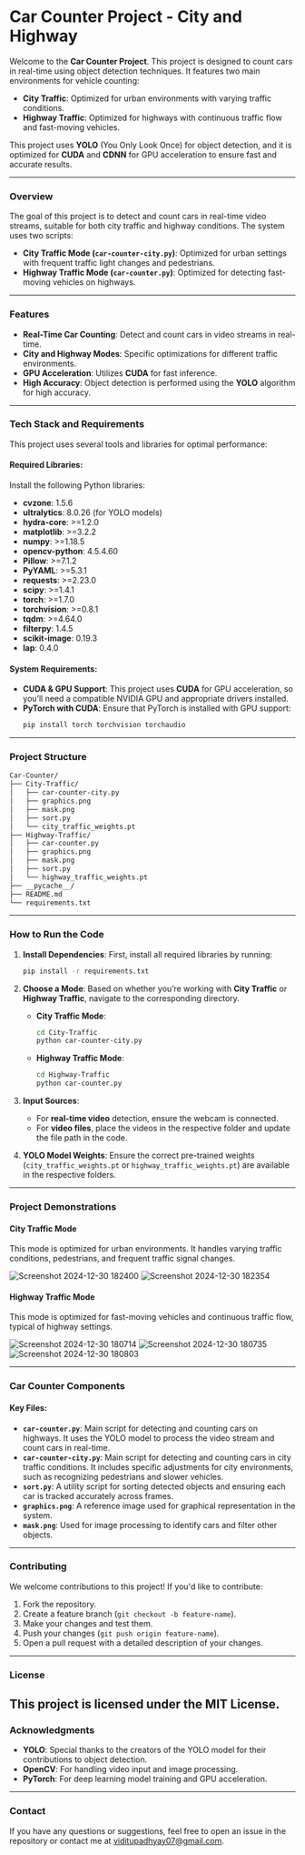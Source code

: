 # Car Counter Project - City and Highway

Welcome to the **Car Counter Project**. This project is designed to count cars in real-time using object detection techniques. It features two main environments for vehicle counting:
- **City Traffic**: Optimized for urban environments with varying traffic conditions.
- **Highway Traffic**: Optimized for highways with continuous traffic flow and fast-moving vehicles.

This project uses **YOLO** (You Only Look Once) for object detection, and it is optimized for **CUDA** and **CDNN** for GPU acceleration to ensure fast and accurate results.

---

### **Overview**

The goal of this project is to detect and count cars in real-time video streams, suitable for both city traffic and highway conditions. The system uses two scripts:
- **City Traffic Mode (`car-counter-city.py`)**: Optimized for urban settings with frequent traffic light changes and pedestrians.
- **Highway Traffic Mode (`car-counter.py`)**: Optimized for detecting fast-moving vehicles on highways.

---

### **Features**
- **Real-Time Car Counting**: Detect and count cars in video streams in real-time.
- **City and Highway Modes**: Specific optimizations for different traffic environments.
- **GPU Acceleration**: Utilizes **CUDA** for fast inference.
- **High Accuracy**: Object detection is performed using the **YOLO** algorithm for high accuracy.
  
---

### **Tech Stack and Requirements**

This project uses several tools and libraries for optimal performance:

#### **Required Libraries**:
Install the following Python libraries:
- **cvzone**: 1.5.6
- **ultralytics**: 8.0.26 (for YOLO models)
- **hydra-core**: >=1.2.0
- **matplotlib**: >=3.2.2
- **numpy**: >=1.18.5
- **opencv-python**: 4.5.4.60
- **Pillow**: >=7.1.2
- **PyYAML**: >=5.3.1
- **requests**: >=2.23.0
- **scipy**: >=1.4.1
- **torch**: >=1.7.0
- **torchvision**: >=0.8.1
- **tqdm**: >=4.64.0
- **filterpy**: 1.4.5
- **scikit-image**: 0.19.3
- **lap**: 0.4.0

#### **System Requirements**:
- **CUDA & GPU Support**: This project uses **CUDA** for GPU acceleration, so you’ll need a compatible NVIDIA GPU and appropriate drivers installed.
- **PyTorch with CUDA**: Ensure that PyTorch is installed with GPU support:
  ```bash
  pip install torch torchvision torchaudio
  ```

---

### **Project Structure**

```bash
Car-Counter/
├── City-Traffic/
│   ├── car-counter-city.py
│   ├── graphics.png
│   ├── mask.png
│   ├── sort.py
│   └── city_traffic_weights.pt
├── Highway-Traffic/
│   ├── car-counter.py
│   ├── graphics.png
│   ├── mask.png
│   ├── sort.py
│   └── highway_traffic_weights.pt
├── __pycache__/
├── README.md
└── requirements.txt
```

---

### **How to Run the Code**

1. **Install Dependencies**:
   First, install all required libraries by running:
   ```bash
   pip install -r requirements.txt
   ```

2. **Choose a Mode**:
   Based on whether you’re working with **City Traffic** or **Highway Traffic**, navigate to the corresponding directory.

   - **City Traffic Mode**:
     ```bash
     cd City-Traffic
     python car-counter-city.py
     ```

   - **Highway Traffic Mode**:
     ```bash
     cd Highway-Traffic
     python car-counter.py
     ```

3. **Input Sources**:
   - For **real-time video** detection, ensure the webcam is connected.
   - For **video files**, place the videos in the respective folder and update the file path in the code.

4. **YOLO Model Weights**: Ensure the correct pre-trained weights (`city_traffic_weights.pt` or `highway_traffic_weights.pt`) are available in the respective folders.

---

### **Project Demonstrations**

#### **City Traffic Mode**

This mode is optimized for urban environments. It handles varying traffic conditions, pedestrians, and frequent traffic signal changes.

![Screenshot 2024-12-30 182400](https://github.com/user-attachments/assets/e3b7f41e-24bd-4b15-88a3-dad6b677a45c)
![Screenshot 2024-12-30 182354](https://github.com/user-attachments/assets/3e9ce0ee-6f45-482e-ae74-ea49c2e8ab9f)


#### **Highway Traffic Mode**

This mode is optimized for fast-moving vehicles and continuous traffic flow, typical of highway settings.

![Screenshot 2024-12-30 180714](https://github.com/user-attachments/assets/313745e3-f2d6-499a-8c7f-12c29611cc7e)
![Screenshot 2024-12-30 180735](https://github.com/user-attachments/assets/ecd12b0c-6ead-4ed5-8100-7d7e1b88a796)
![Screenshot 2024-12-30 180803](https://github.com/user-attachments/assets/f231a8f7-82cf-4d0d-8c3e-1f512bdf0140)


---

### **Car Counter Components**

#### **Key Files:**
- **`car-counter.py`**: Main script for detecting and counting cars on highways. It uses the YOLO model to process the video stream and count cars in real-time.
- **`car-counter-city.py`**: Main script for detecting and counting cars in city traffic conditions. It includes specific adjustments for city environments, such as recognizing pedestrians and slower vehicles.
- **`sort.py`**: A utility script for sorting detected objects and ensuring each car is tracked accurately across frames.
- **`graphics.png`**: A reference image used for graphical representation in the system.
- **`mask.png`**: Used for image processing to identify cars and filter other objects.

---

### **Contributing**

We welcome contributions to this project! If you'd like to contribute:

1. Fork the repository.
2. Create a feature branch (`git checkout -b feature-name`).
3. Make your changes and test them.
4. Push your changes (`git push origin feature-name`).
5. Open a pull request with a detailed description of your changes.

---

### **License**

This project is licensed under the **MIT License**. 
---

### **Acknowledgments**

- **YOLO**: Special thanks to the creators of the YOLO model for their contributions to object detection.
- **OpenCV**: For handling video input and image processing.
- **PyTorch**: For deep learning model training and GPU acceleration.

---

### **Contact**

If you have any questions or suggestions, feel free to open an issue in the repository or contact me at viditupadhyay07@gmail.com.
